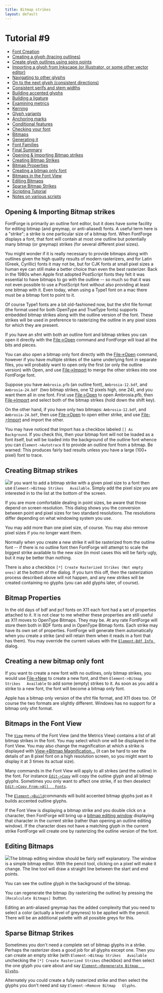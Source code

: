 ```yaml
---
title: Bitmap strikes
layout: default
---
```



Tutorial \#9
============

-   [Font Creation](editexample.html#FontCreate)
-   [Creating a glyph (tracing outlines)](editexample.html#CharCreate)
-   [Create glyph outlines using spiro points](editspiro.html)
-   [Importing a glyph from Inkscape (or Illustrator, or some other
    vector editor)](importexample.html)
-   [Navigating to other glyphs](editexample2.html#Navigating)
-   [On to the next glyph (consistent
    directions)](editexample2.html#Creating-o)
-   [Consistent serifs and stem
    widths](editexample3.html#consistent-stems)
-   [Building accented glyphs](editexample4.html#accents)
-   [Building a ligature](editexample4.html#ligature)
-   [Examining metrics](editexample5.html#metrics)
-   [Kerning](editexample5.html#Kerning)
-   [Glyph variants](editexample6.html#Variants)
-   [Anchoring marks](editexample6.html#Marks)
-   [Conditional features](editexample6-5.html#Conditional)
-   [Checking your font](editexample7.html#checking)
-   [Bitmaps](editexample7.html#Bitmaps)
-   [Generating it](editexample7.html#generating)
-   [Font Families](editexample7.html#Families)
-   [Final Summary](editexample7.html#summary)
-   [Opening & Importing Bitmap strikes](#Opening)
-   [Creating Bitmap Strikes](editexample8.html#Creating)
-   [Bitmap Properties](editexample8.html#Properties)
-   [Creating a bitmap only font](editexample8.html#bitmap-only)
-   [Bitmaps in the Font View](editexample8.html#FontView)
-   [Editing Bitmaps](editexample8.html#Editing)
-   [Sparse Bitmap Strikes](editexample8.html#Sparse)
-   [Scripting Tutorial](scripting-tutorial.html)
-   [Notes on various scripts](scriptnotes.html#Special)

Opening & Importing Bitmap strikes
----------------------------------

FontForge is primarily an outline font editor, but it does have some
facility for editing bitmap (and greymap, or anti-aliased) fonts. A
useful term here is a "strike"; a strike is one particular size of a
bitmap font. When FontForge displays a font, that font will contain at
most one outline but potentially many bitmap (or greymap) strikes (for
several different pixel sizes).

You might wonder if it is really necessary to provide bitmaps along with
outlines given the high quality results of modern rasterizers, and for
Latin (Greek, Cyrillic) fonts it may not be, but for CJK fonts at small
pixel sizes a human eye can still make a better choice than even the
best rasterizer. Back in the 1980s when Apple first adopted PostScript
fonts they felt it was essential to have bitmaps to go with the outline
-- so much so that it was not even possible to use a PostScript font
without also providing at least one bitmap with it. Even today, when
using a Type1 font on a mac there must be a bitmap font to point to it.

Of course Type1 fonts are a bit old-fashioned now, but the sfnt file
format (the format used for both OpenType and TrueType fonts) supports
embedded bitmap strikes along with the outline version of the font.
These strikes will be used in preference to rasterizing the outline in
any pixel sizes for which they are present.

If you have an sfnt with both an outline font and bitmap strikes you can
open it directly with the [File-\>Open](filemenu.html#Open) command and
FontForge will load all the bits and pieces.

You can also open a bitmap only font directly with the
[File-\>Open](filemenu.html#Open) command, however if you have multiple
strikes of the same underlying font in separate files, you will probably
want to open only the first (or only the outline version) with Open, and
use [File-\>Import](filemenu.html#Import) to merge the other strikes
into one FontForge font.

Suppose you have `Ambrosia.pfb` (an outline font), `Ambrosia-12.bdf`,
and `Ambrosia-24.bdf `(two bitmap strikes, one 12 pixels high, one 24),
and you want them all in one font. First use
[File-\>Open](filemenu.html#Open) to open Ambrosia.pfb, then
[File-\>Import](filemenu.html#Import) and select both of the bitmap
strikes (hold down the shift key).

On the other hand, if you have only two bitmaps: `Ambrosia-12.bdf`, and
`Ambrosia-24.bdf`, then use [File-\>Open](filemenu.html#Open) to open
either strike, and use [File-\>Import](filemenu.html#Import) and import
the other.

You may have noticed that Import has a checkbox labeled
`[] As   Background`. If you check this, then your bitmap font will not
be loaded as a font itself, but will be loaded into the background of
the outline font whence you can `Element->Autotrace` it to provide an
outline font from a bitmap. Be warned: This produces fairly bad results
unless you have a large (100+ pixel) font to trace.

Creating Bitmap strikes
-----------------------

![](img/bitmapsavail.png)If you want to add a bitmap strike with a given
pixel size to a font then use `Element->Bitmap Strikes   Available`.
Simply add the pixel size you are interested in to the list at the
bottom of the screen.

If you are more comfortable dealing in point sizes, be aware that those
depend on screen resolution. This dialog shows you the conversion
between point and pixel sizes for two standard resolutions. The
resolutions differ depending on what windowing system you use.

You may add more than one pixel size, of course. You may also remove
pixel sizes if you no longer want them.

Normally when you create a new strike it will be rasterized from the
outline font -- if there is no outline font then FontForge will attempt
to scale the biggest strike available to the new size (in most cases
this will be fairly ugly, but it may be better than nothing.

There is also a checkbox
`[*] Create Rasterized Strikes (Not empty   ones)` at the bottom of the
dialog. If you turn this off, then the rasterization process described
above will not happen, and any new strikes will be created containing no
glyphs (you can add glyphs later, of course).

Bitmap Properties
-----------------

In the old days of bdf and pcf fonts on X11 each font had a set of
properties attached to it. It is not clear to me whether these
properties are still useful as X11 moves to OpenType Bitmaps. They may
be. At any rate FontForge will store them both in BDF fonts and in
OpenType Bitmap fonts. Each strike may have its own set of properties.
FontForge will generate them automatically when you create a strike (and
will retain them when it reads in a font that has them). You may
override the current values with the
[`Element-Bdf Info `](elementmenu.html#BDF-Info)dialog.

Creating a new bitmap only font
-------------------------------

If you want to create a new font with no outlines, only bitmap strikes,
you would use [File-\>New](filemenu.html#New) to create a new font, and
then `Element->Bitmap Strikes   Available` to add some (empty) strikes
to it. As soon as you add a strike to a new font, the font will become a
bitmap only font.

Apple has a bitmap only version of the sfnt file format, and X11 does
too. Of course the two formats are slightly different. Windows has no
support for a bitmap only sfnt format.

Bitmaps in the Font View
------------------------

The [`View`](viewmenu.html#bitmaps) menu of the Font View (and the
Metrics View) contains a list of all bitmap strikes in the font. You may
select which one will be displayed in the Font View. You may also change
the magnification at which a strike is displayed with [View-\>Bitmap
Magnification...](viewmenu.html#BitmapMag) (it can be hard to see the
details of an 8 pixel font on a high resolution screen, so you might
want to display it at 3 times its actual size).

Many commands in the Font View will apply to all strikes (and the
outline) in the font. For instance [`Edit->Copy`](editmenu.html#Copy)
will copy the outline glyph and all bitmap glyphs. Sometimes you only
want to affect one strike, if so then deselect
[`Edit->Copy From->All   Fonts`](editmenu.html#Fonts).

The [`Element->Build`](elementmenu.html#Accented)commands will build
accented bitmap glyphs just as it builds accented outline glyphs.

If the Font View is displaying a bitmap strike and you double click on a
character, then FontForge will bring up a [bitmap editing
window](bitmapview.html) displaying that character in the current strike
(rather than opening an outline editing window). If the character does
not have a matching glyph in the current strike FontForge will create
one by rasterizing the outline version of the font.

Editing Bitmaps
---------------

![](img/BitmapView.png)The bitmap editing window should be fairly self
explanatory. The window is a simple bitmap editor. With the pencil tool,
clicking on a pixel will make it change. The line tool will draw a
straight line between the start and end points.

You can see the outline glyph in the background of the bitmap.

You can regenerate the bitmap (by rasterizing the outline) by pressing
the `[Recalculate Bitmaps] `button.

Editing an anti-aliased greymap has the added complexity that you need
to select a color (actually a level of greyness) to be applied with the
pencil. There will be an additional palette with all possible greys for
this.

Sparse Bitmap Strikes
---------------------

Sometimes you don't need a complete set of bitmap glyphs in a strike.
Perhaps the rasterizer does a good job for all glyphs except one. Then
you can create an empty strike (with
`Element->Bitmap Strikes   Available` unchecking the
`[*] Create Rasterized Strikes` checkbox) and then select the one glyph
you care about and say
[`Element->Regenerate Bitmap   Glyphs`](elementmenu.html#Regenerate).

Alternately you could create a fully rasterized strike and then select
the glyphs you don't need and say `Element->Remove Bitmap   Glyphs`.
